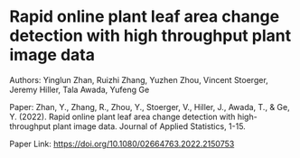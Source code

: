 # Rapid online plant leaf area change detection with high throughput plant image data

Authors: Yinglun Zhan, Ruizhi Zhang, Yuzhen Zhou, Vincent Stoerger, Jeremy Hiller, Tala Awada, Yufeng Ge

Paper: Zhan, Y., Zhang, R., Zhou, Y., Stoerger, V., Hiller, J., Awada, T., & Ge, Y. (2022). Rapid online plant leaf area change detection with high-throughput plant image data. Journal of Applied Statistics, 1-15.

Paper Link:  https://doi.org/10.1080/02664763.2022.2150753
